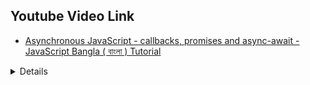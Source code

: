 ## Youtube Video Link

-   [Asynchronous JavaScript - callbacks, promises and async-await - JavaScript Bangla ( বাংলা ) Tutorial](https://youtu.be/IUBd76UQb34?si=Kfqy5umvuLHdtCR3)

<details>

## <summary>Timeline</summary>

```
01:05 Synchronous Blocking Behavior

10:28 Asynchronous
20:20 Flow control problem

29:00 callback hell + Promise
40:32 multiple promise
45:14 (Promise.all) get a result from all promise
48:39 (Promise.race)

50:55 async-await
```

</details>

